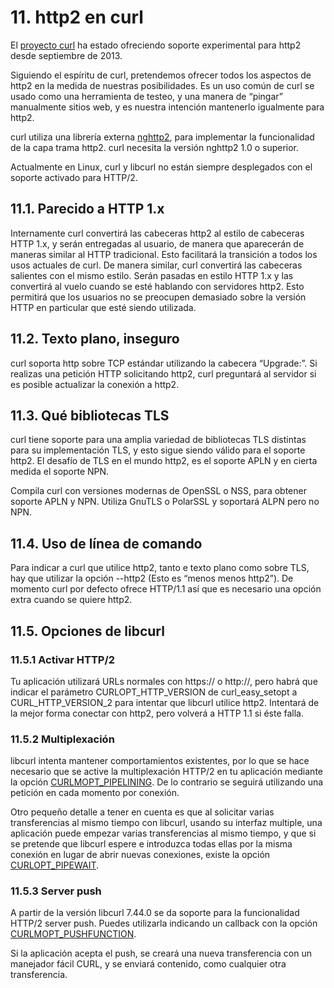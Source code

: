 # 11. http2 en curl

El [proyecto curl](https://curl.haxx.se/) ha estado ofreciendo soporte experimental para http2 desde septiembre de 2013.

Siguiendo el espíritu de curl, pretendemos ofrecer todos los aspectos de http2 en la medida de nuestras posibilidades. Es un uso común de curl se usado como una herramienta de testeo, y una manera de “pingar” manualmente sitios web, y es nuestra intención mantenerlo igualmente para http2.

curl utiliza una librería externa [nghttp2](https://nghttp2.org/), para implementar la funcionalidad de la capa trama http2. curl necesita la versión nghttp2 1.0 o superior.

Actualmente en Linux, curl y libcurl no están siempre desplegados con el soporte activado para HTTP/2.

## 11.1. Parecido a HTTP 1.x

Internamente curl convertirá las cabeceras http2 al estilo de cabeceras HTTP 1.x, y serán entregadas al usuario, de manera que aparecerán de maneras similar al HTTP tradicional. Esto facilitará la transición a todos los usos actuales de curl. De manera similar, curl convertirá las cabeceras salientes con el mismo estilo. Serán pasadas en estilo HTTP 1.x y las convertirá al vuelo cuando se esté hablando con servidores http2. Esto permitirá que los usuarios no se preocupen demasiado sobre la versión HTTP en particular que esté siendo utilizada.

## 11.2. Texto plano, inseguro

curl soporta http sobre TCP estándar utilizando la cabecera “Upgrade:”. Si realizas una petición HTTP solicitando http2, curl preguntará al servidor si es posible actualizar la conexión a http2.

## 11.3. Qué bibliotecas TLS

curl tiene soporte para una amplia variedad de bibliotecas TLS distintas para su implementación TLS, y esto sigue siendo válido para el soporte http2. El desafío de TLS en el mundo http2, es el soporte APLN y en cierta medida el soporte NPN.

Compila curl con versiones modernas de OpenSSL o NSS, para obtener soporte APLN y NPN. Utiliza GnuTLS o PolarSSL y soportará ALPN pero no NPN.

## 11.4. Uso de línea de comando

Para indicar a curl que utilice http2, tanto e texto plano como sobre TLS, hay que utilizar la opción --http2 \(Esto es “menos menos http2”\). De momento curl por defecto ofrece HTTP/1.1 así que es necesario una opción extra cuando se quiere http2.

## 11.5. Opciones de libcurl

### 11.5.1 Activar HTTP/2

Tu aplicación utilizará URLs normales con https:// o http://, pero habrá que indicar el parámetro CURLOPT\_HTTP\_VERSION de curl\_easy\_setopt a CURL\_HTTP\_VERSION\_2 para intentar que libcurl utilice http2. Intentará de la mejor forma conectar con http2, pero volverá a HTTP 1.1 si éste falla.

### 11.5.2 Multiplexación

libcurl intenta mantener comportamientos existentes, por lo que se hace necesario que se active la multiplexación HTTP/2 en tu aplicación mediante la opción [CURLMOPT\_PIPELINING](https://curl.haxx.se/libcurl/c/CURLMOPT_PIPELINING.html). De lo contrario se seguirá utilizando una petición en cada momento por conexión.

Otro pequeño detalle a tener en cuenta es que al solicitar varias transferencias al mismo tiempo con libcurl, usando su interfaz multiple, una aplicación puede empezar varias transferencias al mismo tiempo, y que si se pretende que libcurl espere e introduzca todas ellas por la misma conexión en lugar de abrir nuevas conexiones, existe la opción [CURLOPT\_PIPEWAIT](https://curl.haxx.se/libcurl/c/CURLOPT_PIPEWAIT.html).

### 11.5.3 Server push

A partir de la versión libcurl 7.44.0 se da soporte para la funcionalidad HTTP/2 server push. Puedes utilizarla indicando un callback con la opción [CURLMOPT\_PUSHFUNCTION](https://curl.haxx.se/libcurl/c/CURLMOPT_PUSHFUNCTION.html).

Si la aplicación acepta el push, se creará una nueva transferencia con un manejador fácil CURL, y se enviará contenido, como cualquier otra transferencia.

